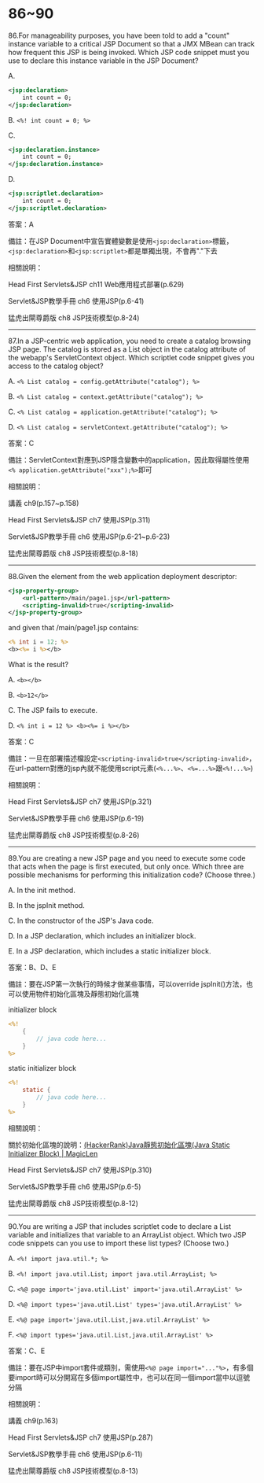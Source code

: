 86~90
========================

86.For manageability purposes, you have been told to add a "count" instance variable to a critical JSP Document so that a JMX MBean can track how frequent this JSP is being invoked. Which JSP code snippet must you use to declare this instance variable in the JSP Document?

A.   

```xml
<jsp:declaration> 
	int count = 0; 
</jsp:declaration> 
```

B.   `<%! int count = 0; %> `

C.   

```xml
<jsp:declaration.instance> 
	int count = 0; 
</jsp:declaration.instance>
```

D.   

```xml
<jsp:scriptlet.declaration> 
	int count = 0; 
</jsp:scriptlet.declaration>
```

<!--sec data-title="解析" data-id="section86_2" data-collapse=true ces-->
答案：A

備註：在JSP Document中宣告實體變數是使用`<jsp:declaration>`標籤，`<jsp:declaration>`和`<jsp:scriptlet>`都是單獨出現，不會再"."下去

相關說明：

Head First Servlets&JSP ch11 Web應用程式部署(p.629)

Servlet&JSP教學手冊 ch6 使用JSP(p.6-41)

猛虎出閘尊爵版 ch8 JSP技術模型(p.8-24)
<!--endsec-->


---
87.In a JSP-centric web application, you need to create a catalog browsing JSP page. The catalog is stored as a List object in the catalog attribute of the webapp's ServletContext object. Which scriptlet code snippet gives you access to the catalog object?

A.   `<% List catalog = config.getAttribute("catalog"); %>`

B.   `<% List catalog = context.getAttribute("catalog"); %> `

C.   `<% List catalog = application.getAttribute("catalog"); %> `

D.   `<% List catalog = servletContext.getAttribute("catalog"); %>`

<!--sec data-title="解析" data-id="section87_2" data-collapse=true ces-->
答案：C

備註：ServletContext對應到JSP隱含變數中的application，因此取得屬性使用`<% application.getAttribute("xxx");%>`即可

相關說明：

講義 ch9(p.157~p.158)

Head First Servlets&JSP ch7 使用JSP(p.311)

Servlet&JSP教學手冊 ch6 使用JSP(p.6-21~p.6-23)

猛虎出閘尊爵版 ch8 JSP技術模型(p.8-18)
<!--endsec-->

---
88.Given the element from the web application deployment descriptor: 

```xml
<jsp-property-group>  
	<url-pattern>/main/page1.jsp</url-pattern>  
	<scripting-invalid>true</scripting-invalid> 
</jsp-property-group> 
```

and given that /main/page1.jsp contains: 

```jsp
<% int i = 12; %> 
<b><%= i %></b> 
```

What is the result?

A.   `<b></b>`

B.   `<b>12</b>`

C.   The JSP fails to execute. 

D.   `<% int i = 12 %> <b><%= i %></b>`

<!--sec data-title="解析" data-id="section88_2" data-collapse=true ces-->
答案：C

備註：一旦在部署描述檔設定`<scripting-invalid>true</scripting-invalid>`，在url-pattern對應的jsp內就不能使用script元素(`<%...%>`、`<%=...%>`跟`<%!...%>`)

相關說明：

Head First Servlets&JSP ch7 使用JSP(p.321)

Servlet&JSP教學手冊 ch6 使用JSP(p.6-19)

猛虎出閘尊爵版 ch8 JSP技術模型(p.8-26)
<!--endsec-->

---
89.You are creating a new JSP page and you need to execute some code that acts  when the page is first executed, but only once. Which three are possible mechanisms for performing this initialization code?  (Choose three.)

A.   In the init method. 

B.   In the jspInit method. 

C.   In the constructor of the JSP's Java code. 

D.   In a JSP declaration, which includes an initializer block. 

E.   In a JSP declaration, which includes a static initializer block.

<!--sec data-title="解析" data-id="section89_2" data-collapse=true ces-->
答案：B、D、E

備註：要在JSP第一次執行的時候才做某些事情，可以override jspInit()方法，也可以使用物件初始化區塊及靜態初始化區塊

initializer block

```jsp
<%!
	{
		// java code here...
	}
%>
```

static initializer block

```jsp
<%!
	static {
		// java code here...
	}
%>
```


相關說明：

關於初始化區塊的說明：[(HackerRank)Java靜態初始化區塊(Java Static Initializer Block) | MagicLen](https://magiclen.org/hackerrank-java-static-initializer-block/)

Head First Servlets&JSP ch7 使用JSP(p.310)

Servlet&JSP教學手冊 ch6 使用JSP(p.6-5)

猛虎出閘尊爵版 ch8 JSP技術模型(p.8-12)
<!--endsec-->

---
90.You are writing a JSP that includes scriptlet code to declare a List variable and initializes that variable to an ArrayList object. Which two JSP code snippets can you use to import these list types?  (Choose two.)

A.   `<%! import java.util.*; %> `

B.   `<%! import java.util.List; import java.util.ArrayList; %>`

C.   `<%@ page import='java.util.List' import='java.util.ArrayList' %>`

D.   `<%@ import types='java.util.List' types='java.util.ArrayList' %>` 

E.   `<%@ page import='java.util.List,java.util.ArrayList' %>` 

F.   `<%@ import types='java.util.List,java.util.ArrayList' %>`

<!--sec data-title="解析" data-id="section90_2" data-collapse=true ces-->
答案：C、E

備註：要在JSP中import套件或類別，需使用`<%@ page import="..."%>`，有多個要import時可以分開寫在多個import屬性中，也可以在同一個import當中以逗號分隔

相關說明：

講義 ch9(p.163)

Head First Servlets&JSP ch7 使用JSP(p.287)

Servlet&JSP教學手冊 ch6 使用JSP(p.6-11)

猛虎出閘尊爵版 ch8 JSP技術模型(p.8-13)
<!--endsec-->